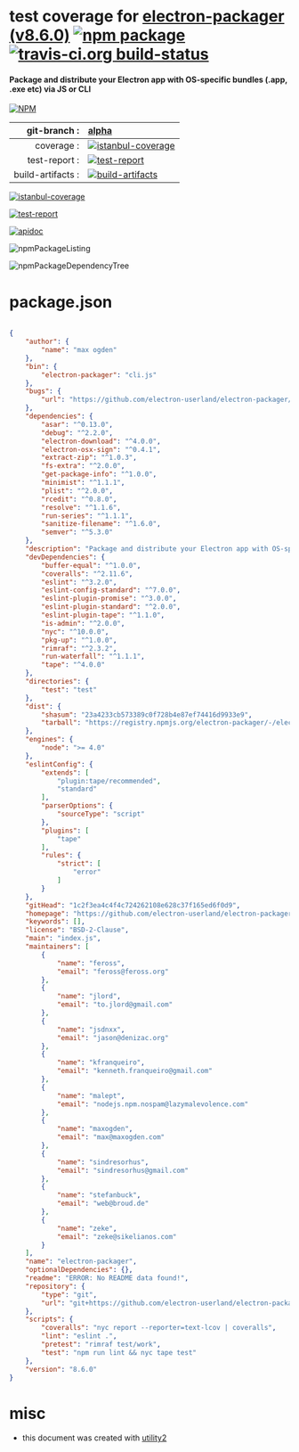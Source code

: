 # test coverage for  [electron-packager (v8.6.0)](https://github.com/electron-userland/electron-packager)  [![npm package](https://img.shields.io/npm/v/npmtest-electron-packager.svg?style=flat-square)](https://www.npmjs.org/package/npmtest-electron-packager) [![travis-ci.org build-status](https://api.travis-ci.org/npmtest/node-npmtest-electron-packager.svg)](https://travis-ci.org/npmtest/node-npmtest-electron-packager)
#### Package and distribute your Electron app with OS-specific bundles (.app, .exe etc) via JS or CLI

[![NPM](https://nodei.co/npm/electron-packager.png?downloads=true)](https://www.npmjs.com/package/electron-packager)

| git-branch : | [alpha](https://github.com/npmtest/node-npmtest-electron-packager/tree/alpha)|
|--:|:--|
| coverage : | [![istanbul-coverage](https://npmtest.github.io/node-npmtest-electron-packager/build/coverage.badge.svg)](https://npmtest.github.io/node-npmtest-electron-packager/build/coverage.html/index.html)|
| test-report : | [![test-report](https://npmtest.github.io/node-npmtest-electron-packager/build/test-report.badge.svg)](https://npmtest.github.io/node-npmtest-electron-packager/build/test-report.html)|
| build-artifacts : | [![build-artifacts](https://npmtest.github.io/node-npmtest-electron-packager/glyphicons_144_folder_open.png)](https://github.com/npmtest/node-npmtest-electron-packager/tree/gh-pages/build)|

[![istanbul-coverage](https://npmtest.github.io/node-npmtest-electron-packager/build/screenCapture.buildCustomOrg.browser.coverage.html.png)](https://npmtest.github.io/node-npmtest-electron-packager/build/coverage.html/index.html)

[![test-report](https://npmtest.github.io/node-npmtest-electron-packager/build/screenCapture.buildCustomOrg.browser.%252Fhome%252Ftravis%252Fbuild%252Fnpmtest%252Fnode-npmtest-electron-packager%252Ftmp%252Fbuild%252Ftest-report.html.png)](https://npmtest.github.io/node-npmtest-electron-packager/build/test-report.html)

[![apidoc](https://npmdoc.github.io/node-npmdoc-electron-packager/build/screenCapture.buildApidoc.browser.%252Fhome%252Ftravis%252Fbuild%252Fnpmdoc%252Fnode-npmdoc-electron-packager%252Ftmp%252Fbuild%252Fapidoc.html.png)](https://npmdoc.github.io/node-npmdoc-electron-packager/build/apidoc.html)

![npmPackageListing](https://npmtest.github.io/node-npmtest-electron-packager/build/screenCapture.npmPackageListing.svg)

![npmPackageDependencyTree](https://npmtest.github.io/node-npmtest-electron-packager/build/screenCapture.npmPackageDependencyTree.svg)



# package.json

```json

{
    "author": {
        "name": "max ogden"
    },
    "bin": {
        "electron-packager": "cli.js"
    },
    "bugs": {
        "url": "https://github.com/electron-userland/electron-packager/issues"
    },
    "dependencies": {
        "asar": "^0.13.0",
        "debug": "^2.2.0",
        "electron-download": "^4.0.0",
        "electron-osx-sign": "^0.4.1",
        "extract-zip": "^1.0.3",
        "fs-extra": "^2.0.0",
        "get-package-info": "^1.0.0",
        "minimist": "^1.1.1",
        "plist": "^2.0.0",
        "rcedit": "^0.8.0",
        "resolve": "^1.1.6",
        "run-series": "^1.1.1",
        "sanitize-filename": "^1.6.0",
        "semver": "^5.3.0"
    },
    "description": "Package and distribute your Electron app with OS-specific bundles (.app, .exe etc) via JS or CLI",
    "devDependencies": {
        "buffer-equal": "^1.0.0",
        "coveralls": "^2.11.6",
        "eslint": "^3.2.0",
        "eslint-config-standard": "^7.0.0",
        "eslint-plugin-promise": "^3.0.0",
        "eslint-plugin-standard": "^2.0.0",
        "eslint-plugin-tape": "^1.1.0",
        "is-admin": "^2.0.0",
        "nyc": "^10.0.0",
        "pkg-up": "^1.0.0",
        "rimraf": "^2.3.2",
        "run-waterfall": "^1.1.1",
        "tape": "^4.0.0"
    },
    "directories": {
        "test": "test"
    },
    "dist": {
        "shasum": "23a4233cb573389c0f728b4e87ef74416d9933e9",
        "tarball": "https://registry.npmjs.org/electron-packager/-/electron-packager-8.6.0.tgz"
    },
    "engines": {
        "node": ">= 4.0"
    },
    "eslintConfig": {
        "extends": [
            "plugin:tape/recommended",
            "standard"
        ],
        "parserOptions": {
            "sourceType": "script"
        },
        "plugins": [
            "tape"
        ],
        "rules": {
            "strict": [
                "error"
            ]
        }
    },
    "gitHead": "1c2f3ea4c4f4c724262108e628c37f165ed6f0d9",
    "homepage": "https://github.com/electron-userland/electron-packager",
    "keywords": [],
    "license": "BSD-2-Clause",
    "main": "index.js",
    "maintainers": [
        {
            "name": "feross",
            "email": "feross@feross.org"
        },
        {
            "name": "jlord",
            "email": "to.jlord@gmail.com"
        },
        {
            "name": "jsdnxx",
            "email": "jason@denizac.org"
        },
        {
            "name": "kfranqueiro",
            "email": "kenneth.franqueiro@gmail.com"
        },
        {
            "name": "malept",
            "email": "nodejs.npm.nospam@lazymalevolence.com"
        },
        {
            "name": "maxogden",
            "email": "max@maxogden.com"
        },
        {
            "name": "sindresorhus",
            "email": "sindresorhus@gmail.com"
        },
        {
            "name": "stefanbuck",
            "email": "web@broud.de"
        },
        {
            "name": "zeke",
            "email": "zeke@sikelianos.com"
        }
    ],
    "name": "electron-packager",
    "optionalDependencies": {},
    "readme": "ERROR: No README data found!",
    "repository": {
        "type": "git",
        "url": "git+https://github.com/electron-userland/electron-packager.git"
    },
    "scripts": {
        "coveralls": "nyc report --reporter=text-lcov | coveralls",
        "lint": "eslint .",
        "pretest": "rimraf test/work",
        "test": "npm run lint && nyc tape test"
    },
    "version": "8.6.0"
}
```



# misc
- this document was created with [utility2](https://github.com/kaizhu256/node-utility2)
